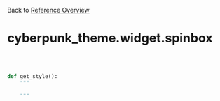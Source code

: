 
Back to [Reference Overview](https://github.com/pyrustic/cyberpunk-theme/blob/master/docs/reference/README.md)

# cyberpunk\_theme.widget.spinbox



<br>


```python

def get_style():
    """
    
    """

```

